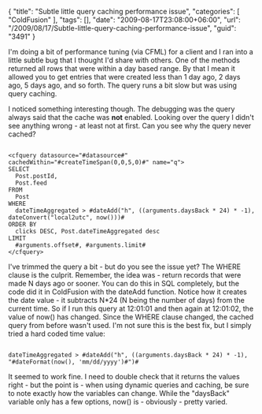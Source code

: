 {
	"title": "Subtle little query caching performance issue",
	"categories": [
		"ColdFusion"
	],
	"tags": [],
	"date": "2009-08-17T23:08:00+06:00",
	"url": "/2009/08/17/Subtle-little-query-caching-performance-issue",
	"guid": "3491"
}

I'm doing a bit of performance tuning (via CFML) for a client and I ran into a little subtle bug that I thought I'd share with others. One of the methods returned all rows that were within a day based range. By that I mean it allowed you to get entries that were created less than 1 day ago, 2 days ago, 5 days ago, and so forth. The query runs a bit slow but was using query caching. 

I noticed something interesting though. The debugging was the query always said that the cache was <b>not</b> enabled. Looking over the query I didn't see anything wrong - at least not at first. Can you see why the query never cached?
<!--more-->
<code>
&lt;cfquery datasource="#datasource#" cachedWithin="#createTimeSpan(0,0,5,0)#" name="q"&gt;
SELECT
  Post.postId,
  Post.feed
FROM
  Post
WHERE
  dateTimeAggregated &gt; #dateAdd("h", ((arguments.daysBack * 24) * -1), dateConvert("local2utc", now()))#
ORDER BY
  clicks DESC, Post.dateTimeAggregated desc
LIMIT
  #arguments.offset#, #arguments.limit#
&lt;/cfquery&gt;
</code>

I've trimmed the query a bit - but do you see the issue yet? The WHERE clause is the culprit. Remember, the idea was - return records that were made N days ago or sooner. You can do this in SQL completely, but the code did it in ColdFusion with the dateAdd function. Notice how it creates the date value - it subtracts N*24 (N being the number of days) from the current time. So if I run this query at 12:01:01 and then again at 12:01:02, the value of now() has changed. Since the WHERE clause changed, the cached query from before wasn't used. I'm not sure this is the best fix, but I simply tried a hard coded time value:

<code>
dateTimeAggregated &gt; #dateAdd("h", ((arguments.daysBack * 24) * -1), "#dateFormat(now(), 'mm/dd/yyyy')#")#
</code>

It seemed to work fine. I need to double check that it returns the values right - but the point is - when using dynamic queries and caching, be sure to note exactly how the variables can change. While the "daysBack" variable only has a few options, now() is - obviously - pretty varied.